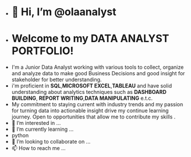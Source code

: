 - # 👋 Hi, I’m @olaanalyst
- # Welcome to my DATA ANALYST PORTFOLIO!
- I'm a Junior Data Analyst working with various tools to collect, organize and analyze data to make good Business Decisions and good insight for stakeholder for better understanding.
- i'm proficient in **SQL**,**MICROSOFT EXCEL**,**TABLEAU** and have solid understanding about analytics techniques such as **DASHBOARD BUILDING**, **REPORT WRITING**,**DATA MANIPULATING** e.t.c.
- My commitment to staying current with industry trends and my passion for turning data into actionable insight drive my continue learning journey. Open to opportunities that allow me to contribute my skills .
- 👀 I’m interested in ...
- 🌱 I’m currently learning ...
- python
- 💞️ I’m looking to collaborate on ...
- 📫 How to reach me ...

<!---
olaanalyst/olaanalyst is a ✨ special ✨ repository because its `README.md` (this file) appears on your GitHub profile.
You can click the Preview link to take a look at your changes.
--->
